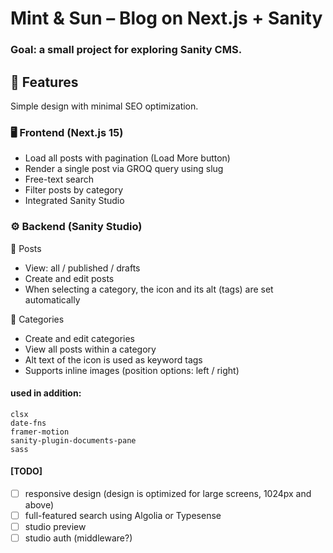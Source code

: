# Mint & Sun – Blog on Next.js + Sanity

### Goal: a small project for exploring Sanity CMS.

## 🚀 Features

Simple design with minimal SEO optimization.

### 🖥️ Frontend (Next.js 15)

- Load all posts with pagination (Load More button)
- Render a single post via GROQ query using slug
- Free-text search
- Filter posts by category
- Integrated Sanity Studio

### ⚙️ Backend (Sanity Studio)

📌 Posts

- View: all / published / drafts
- Create and edit posts
- When selecting a category, the icon and its alt (tags) are set automatically

📂 Categories

- Create and edit categories
- View all posts within a category
- Alt text of the icon is used as keyword tags
- Supports inline images (position options: left / right)

#### used in addition:

```
clsx
date-fns
framer-motion
sanity-plugin-documents-pane
sass
```

#### [TODO]

- [ ] responsive design (design is optimized for large screens, 1024px and above)
- [ ] full-featured search using Algolia or Typesense
- [ ] studio preview
- [ ] studio auth (middleware?)
